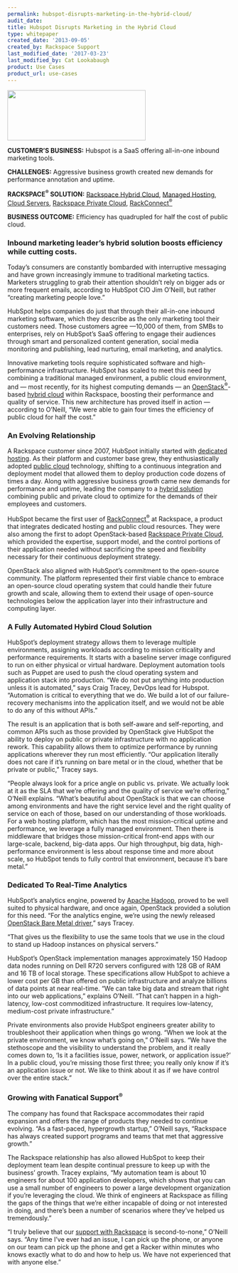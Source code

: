 ```yaml
---
permalink: hubspot-disrupts-marketing-in-the-hybrid-cloud/
audit_date:
title: Hubspot Disrupts Marketing in the Hybrid Cloud
type: whitepaper
created_date: '2013-09-05'
created_by: Rackspace Support
last_modified_date: '2017-03-23'
last_modified_by: Cat Lookabaugh
product: Use Cases
product_url: use-cases
---
```


<a href="http://www.hubspot.com/">
   <img src="{% asset_path use-cases/hubspot-disrupts-marketing-in-the-hybrid-cloud/hubspot.pngg %}" width="311" height="113" />
</a>

**CUSTOMER’S BUSINESS:** Hubspot
is a SaaS offering all-in-one inbound marketing tools.

**CHALLENGES:** Aggressive business growth created new demands for
performance annotation and uptime.

**RACKSPACE<sup>&reg;</sup> SOLUTION:** [Rackspace Hybrid
Cloud](http://www.rackspace.com/cloud/hybrid/), [Managed
Hosting](http://www.rackspace.com/managed_hosting/dedicated_servers/),
[Cloud Servers](http://www.rackspace.com/cloud/servers/), [Rackspace
Private Cloud](http://www.rackspace.com/cloud/private/),
[RackConnect<sup>&reg;</sup>](http://www.rackspace.com/hosting_solutions/hybrid_hosting/rackconnect/)

**BUSINESS OUTCOME:** Efficiency has quadrupled for half the cost of
public cloud.

### Inbound marketing leader’s hybrid solution boosts efficiency while cutting costs.

Today’s consumers are constantly bombarded with interruptive messaging
and have grown increasingly immune to traditional marketing tactics.
Marketers struggling to grab their attention shouldn’t rely on bigger
ads or more frequent emails, according to HubSpot CIO Jim O’Neill, but
rather “creating marketing people love.”

HubSpot helps companies do just that through their all-in-one inbound
marketing software, which they describe as the only marketing tool their
customers need. Those customers agree —10,000 of them, from SMBs to
enterprises, rely on HubSpot’s SaaS offering to engage their audiences
through smart and personalized content generation, social media
monitoring and publishing, lead nurturing, email marketing, and
analytics.

Innovative marketing tools require sophisticated software and
high-performance infrastructure. HubSpot has scaled to meet this need by
combining a traditional managed environment, a public cloud environment,
and — most recently, for its highest computing demands — an
[OpenStack<sup>&reg;</sup>](http://www.rackspace.com/cloud/openstack/)-based
[hybrid cloud](http://www.rackspace.com/cloud/hybrid/) within Rackspace,
boosting their performance and quality of service. This new architecture
has proved itself in action — according to O’Neill, “We were able to
gain four times the efficiency of public cloud for half the cost.”

### An Evolving Relationship

A Rackspace customer since 2007, HubSpot initially started with
[dedicated hosting](http://www.rackspace.com/managed_hosting/dedicated_servers/).
As their platform and customer base grew, they enthusiastically adopted
[public cloud](http://www.rackspace.com/cloud/public) technology,
shifting to a continuous integration and deployment model that allowed
them to deploy production code dozens of times a day. Along with
aggressive business growth came new demands for performance and uptime,
leading the company to a [hybrid
solution](http://www.rackspace.com/cloud/hybrid/) combining public and
private cloud to optimize for the demands of their employees and customers.

HubSpot became the first user of
[RackConnect<sup>&reg;</sup>](http://www.rackspace.com/hosting_solutions/hybrid_hosting/rackconnect/)
at Rackspace, a product that integrates dedicated hosting and public
cloud resources. They were also among the first to adopt OpenStack-based
[Rackspace Private Cloud](http://www.rackspace.com/cloud/private/),
which provided the expertise, support model, and the control portions of
their application needed without sacrificing the speed and flexibility
necessary for their continuous deployment strategy.

OpenStack also aligned with HubSpot’s commitment to the open-source
community. The platform represented their first viable chance to embrace
an open-source cloud operating system that could handle their future
growth and scale, allowing them to extend their usage of open-source
technologies below the application layer into their infrastructure and
computing layer.

### A Fully Automated Hybird Cloud Solution

HubSpot’s deployment strategy allows them to leverage multiple
environments, assigning workloads according to mission criticality and
performance requirements. It starts with a baseline server image
configured to run on either physical or virtual hardware. Deployment
automation tools such as Puppet are used to push the cloud operating
system and application stack into production. “We do not put anything
into production unless it is automated,” says Craig Tracey, DevOps lead
for Hubspot. “Automation is critical to everything that we do. We build
a lot of our failure-recovery mechanisms into the application itself,
and we would not be able to do any of this without APIs.”

The result is an application that is both self-aware and self-reporting,
and common APIs such as those provided by OpenStack give HubSpot the
ability to deploy on public or private infrastructure with no
application rework. This capability allows them to optimize performance
by running applications wherever they run most efficiently. “Our
application literally does not care if it’s running on bare metal or in
the cloud, whether that be private or public,” Tracey says.

“People always look for a price angle on public vs. private. We actually
look at it as the SLA that we’re offering and the quality of service
we’re offering,” O’Neill explains. “What’s beautiful about OpenStack is
that we can choose among environments and have the right service level
and the right quality of service on each of those, based on our
understanding of those workloads. For a web hosting platform, which has
the most mission-critical uptime and performance, we leverage a fully
managed environment. Then there is middleware that bridges those
mission-critical front-end apps with our large-scale, backend, big-data
apps. Our high throughput, big data, high-performance environment is
less about response time and more about scale, so HubSpot tends to fully
control that environment, because it’s bare metal.”

### Dedicated To Real-Time Analytics

HubSpot’s analytics engine, powered by [Apache
Hadoop](/how-to/getting-started-with-apache-hadoop-on-rackspace-cloud),
proved to be well suited to physical hardware, and once again, OpenStack
provided a solution for this need. “For the analytics engine, we’re
using the newly released [OpenStack Bare Metal
driver](https://wiki.openstack.org/wiki/Baremetal),” says Tracey.

“That gives us the flexibility to use the same tools that we use in the
cloud to stand up Hadoop instances on physical servers.”

HubSpot’s OpenStack implementation manages approximately 150 Hadoop data
nodes running on Dell R720 servers configured with 128 GB of RAM and 16
TB of local storage. These specifications allow HubSpot to achieve a
lower cost per GB than offered on public infrastructure and analyze
billions of data points at near real-time. “We can take big data and
stream that right into our web applications,” explains O’Neill. “That
can’t happen in a high-latency, low-cost commoditized infrastructure. It
requires low-latency, medium-cost private infrastructure.”

Private environments also provide HubSpot engineers greater ability to
troubleshoot their application when things go wrong. “When we look at
the private environment, we know what’s going on,” O’Neill says. “We
have the stethoscope and the visibility to understand the problem, and
it really comes down to, ‘Is it a facilities issue, power, network, or
application issue?’ In a public cloud, you’re missing those first three;
you really only know if it’s an application issue or not. We like to
think about it as if we have control over the entire stack.”

### Growing with Fanatical Support<sup>&reg;</sup>

The company has found that Rackspace accommodates their rapid expansion
and offers the range of products they needed to continue evolving. “As a
fast-paced, hypergrowth startup,” O’Neill says, “Rackspace has always
created support programs and teams that met that aggressive growth.”

The Rackspace relationship has also allowed HubSpot to keep their
deployment team lean despite continual pressure to keep up with the
business’ growth. Tracey explains, “My automation team is about 10
engineers for about 100 application developers, which shows that you can
use a small number of engineers to power a large development
organization if you’re leveraging the cloud. We think of engineers at
Rackspace as filling the gaps of the things that we’re either incapable
of doing or not interested in doing, and there’s been a number of
scenarios where they’ve helped us tremendously.”

“I truly believe that our [support with
Rackspace](http://www.rackspace.com/whyrackspace/support/) is
second-to-none,” O’Neill says. “Any time I’ve ever had an issue, I can
pick up the phone, or anyone on our team can pick up the phone and get a
Racker within minutes who knows exactly what to do and how to help us.
We have not experienced that with anyone else.”
